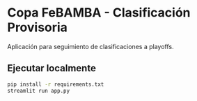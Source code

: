 # Copa FeBAMBA - Clasificación Provisoria

Aplicación para seguimiento de clasificaciones a playoffs.

## Ejecutar localmente
```bash
pip install -r requirements.txt
streamlit run app.py
